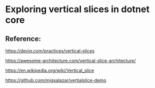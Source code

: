 # Exploring vertical slices in dotnet core

## Reference:
https://deviq.com/practices/vertical-slices

https://awesome-architecture.com/vertical-slice-architecture/

https://en.wikipedia.org/wiki/Vertical_slice

https://github.com/migsalazar/vertialslice-demo

